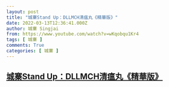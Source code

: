 ```yaml
---
layout: post
title: "城寨Stand Up：DLLMCH清瘟丸《精華版》"
date: 2022-03-13T12:36:41.000Z
author: 城寨 Singjai
from: https://www.youtube.com/watch?v=wKqobqu1Kr4
tags: [ 城寨 ]
comments: True
categories: [ 城寨 ]
---
```

<!--1647175001000-->
[城寨Stand Up：DLLMCH清瘟丸《精華版》](https://www.youtube.com/watch?v=wKqobqu1Kr4)
------

<div>

</div>
